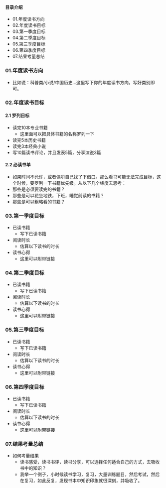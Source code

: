 #### 目录介绍
- 01.年度读书方向
- 02.年度读书目标
- 03.第一季度目标
- 04.第二季度目标
- 05.第三季度目标
- 06.第四季度目标
- 07.结果考量总结


### 01.年度读书方向
- 比如说：科普类/小说/中国历史...这里写下你的年度读书方向，写好类别即可。


### 02.年度读书目标
#### 2.1 罗列目标
- 读完10本专业书籍
    - 这里面可以把具体书籍的名称罗列一下
- 读完5本历史书籍
- 读完3本经典小说
- 写10篇读书评论，并且发表5篇，分享演说3篇


#### 2.2 必读书单
- 如果时间不允许，或者偶尔自己找了下借口。那么看书可能无法完成目标，这个时候，要罗列一下书籍优先级。从以下几个纬度去思考：
- 那些是必须要读完的书籍？
- 那些是可以花坐地铁，下班，睡觉前读的书籍？
- 那些是可以粗略看的书籍？



### 03.第一季度目标
- 已读书籍
    - 写下已读书籍
- 阅读时长
    - 估算以下读书的时长
- 读书心得
    - 这里可以附带链接




### 04.第二季度目标
- 已读书籍
    - 写下已读书籍
- 阅读时长
    - 估算以下读书的时长
- 读书心得
    - 这里可以附带链接



### 05.第三季度目标
- 已读书籍
    - 写下已读书籍
- 阅读时长
    - 估算以下读书的时长
- 读书心得
    - 这里可以附带链接



### 06.第四季度目标
- 已读书籍
    - 写下已读书籍
- 阅读时长
    - 估算以下读书的时长
- 读书心得
    - 这里可以附带链接


### 07.结果考量总结
- 如何考量结果
    - 读书感受，读书书评，读书分享，可以选择任何适合自己的方式，去吸收书中的知识？
    - 我举一个例子，小时候读书学习，复习，大量训练题目，然后考试，然后在复习，如此反复，发现书本中知识印象就很深刻，并吸收了。



























